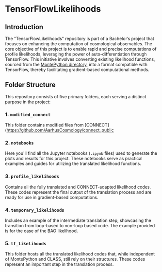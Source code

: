 # TensorFlowLikelihoods

## Introduction
The "TensorFlowLikelihoods" repository is part of a Bachelor’s project that focuses on enhancing the computation of cosmological observables. The core objective of this project is to enable rapid and precise computations of profile likelihoods, leveraging the power of auto-differentiation through TensorFlow. This initiative involves converting existing likelihood functions, sourced from the [MontePython directory](https://github.com/brinckmann/montepython_public/tree/3.6/montepython/likelihoods), into a format compatible with TensorFlow, thereby facilitating gradient-based computational methods.

## Folder Structure
This repository consists of five primary folders, each serving a distinct purpose in the project:

### 1. `modified_connect`
This folder contains modified files from [CONNECT](https://github.com/AarhusCosmology/connect_public

### 2. `notebooks`
Here you'll find all the Jupyter notebooks (`.ipynb` files) used to generate the plots and results for this project. These notebooks serve as practical examples and guides for utilizing the translated likelihood functions.

### 3. `profile_likelihoods`
Contains all the fully translated and CONNECT-adapted likelihood codes. These codes represent the final output of the translation process and are ready for use in gradient-based computations.

### 4. `temporary_likelihoods`
Includes an example of the intermediate translation step, showcasing the transition from loop-based to non-loop based code. The example provided is for the case of the BAO likelihood.

### 5. `tf_likelihoods`
This folder hosts all the translated likelihood codes that, while independent of MontePython and CLASS, still rely on their structures. These codes represent an important step in the translation process.
